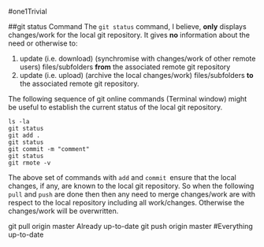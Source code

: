 #one1Trivial

##git status Command
The `git status` command, I believe, **only** displays changes/work for the local git repository. It gives **no** information about the need or otherwise to:  
1. update (i.e. download) (synchromise with changes/work of other remote users) files/subfolders **from** the associated remote git repository
2. update (i.e. upload) (archive the local changes/work) files/subfolders **to** the associated remote git repository.  

The following sequence of git online commands (Terminal window) might be useful to establish the current status of the local git repository.  
```
ls -la
git status
git add .
git status
git commit -m "comment"
git status
git rmote -v
```
The above set of commands with `add` and `commit `ensure that the local changes, if any, are known to the local git repository. So when the following `pull` and `push` are done then then any need to merge changes/work are with respect to the local repository including all work/changes. Otherwise the changes/work will be overwritten.

git pull origin master				Already up-to-date
git push origin master #Everything up-to-date

